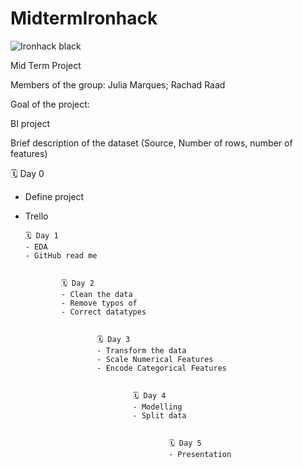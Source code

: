 # MidtermIronhack
![Ironhack black](https://user-images.githubusercontent.com/68123409/201371689-9472362e-7a38-4133-a74e-8694b7a7cca4.png)

Mid Term Project

Members of the group: Julia Marques; Rachad Raad


Goal of the project: 


BI project


Brief description of the dataset (Source, Number of rows, number of features)




  🗓️ Day 0 
  - Define project
  - Trello


		🗓️ Day 1 
		- EDA
		- GitHub read me


				🗓️ Day 2 
				- Clean the data
				- Remove typos of
				- Correct datatypes


						🗓️ Day 3
						- Transform the data
						- Scale Numerical Features
						- Encode Categorical Features


								🗓️ Day 4 
								- Modelling
								- Split data


										🗓️ Day 5	
										- Presentation



